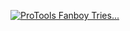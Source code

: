 [![ProTools Fanboy Tries...](https://img.youtube.com/vi/vAywH2C0RZs/0.jpg)](https://www.youtube.com/playlist?list=PL4ETLdgNtm5PhXad94Saj2B16_cmiA4xs)